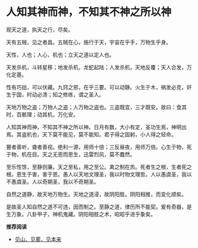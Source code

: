 # 人知其神而神，不知其不神之所以神


观天之道，执天之行，尽矣。

天有五贼，见之者昌。五贼在心，施行于天，宇宙在乎手，万物生乎身。

天性，人也；人心，机也；立天之道以定人也。

天发杀机，斗转星移；地发杀机，龙蛇起陆；人发杀机，天地反覆；天人合发，万化定基。

性有巧拙，可以伏藏。九窍之邪，在乎三要。可以动静。火生于木，祸发必克，奸生于国，时动必溃；知之修练，谓之圣人。

天地万物之盗；万物人之盗；人万物之盗也。三盗既宜，三才既安。故曰：食其时，百骸理；动其机，万化安。

人知其神而神，不知其不神之所以神。日月有数，大小有定，圣功生焉，神明出焉。其盗机也，天下莫不能见，莫不能知。君子得之固躬，小人得之轻命。

瞽者善听，聋者善视。绝利一源，用师十倍；三反昼夜，用师万倍。心生于物，死于物，机在目。天之无恩而恩生，迅雷烈风，莫不蠢然。

至乐性馀，至静则廉。天之至私，用之至公。禽之制在炁。死者生之根，生者死之根。恩生于害，害于恩。愚人以天地文理圣，我以时物文理哲。人以愚虞圣，我以不愚虞圣。人以奇期圣，我以不奇期圣。

自然之道静，故天地万物生。天地之道浸，故阴阳胜。阴阳相推，而变化顺矣。

是故圣人知自然之道不可违，因而制之。至静之道，律历所不能契。爰有奇器，是生万象。八卦甲子，神机鬼藏。阴阳相胜之术，昭昭乎进乎象矣。

**推荐阅读**

- [见山、见雾、见本来](https://www.bilibili.com/video/BV18AN8zhE3j?spm_id_from=333.788.videopod.sections&vd_source=21db84374de3d6785c04b0329b69e5e5)

<!-- - [什么是禅，什么是道？什么是爱？什么是觉？](https://www.bilibili.com/video/BV1VcQzYTEYD/?spm_id_from=333.1007.top_right_bar_window_custom_collection.content.click&vd_source=21db84374de3d6785c04b0329b69e5e5) -->
